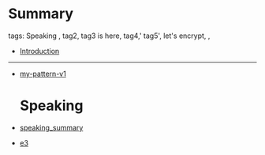 # Summary

tags:  Speaking , tag2, tag3 is here, tag4,' tag5', let's encrypt, ,

* [Introduction](README.md)

---

* [my-pattern-v1  ](speaking/speaking.md)

  # Speaking

* [speaking\_summary](/speaking/SUMMARY.md)

* [e3](/speaking/NC_zack/e3.md)

